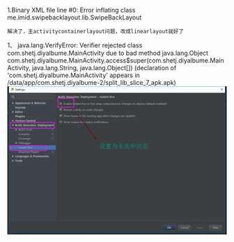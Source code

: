 1.Binary XML file line #0: Error inflating class me.imid.swipebacklayout.lib.SwipeBackLayout

```
解决了，主activitycontainerlayout问题，改成linearlayout就好了
```

1、  java.lang.VerifyError: Verifier rejected class com.shetj.diyalbume.MainActivity due to bad method java.lang.Object com.shetj.diyalbume.MainActivity.access$super(com.shetj.diyalbume.MainActivity, java.lang.String, java.lang.Object[]) (declaration of 'com.shetj.diyalbume.MainActivity' appears in /data/app/com.shetj.diyalbume-2/split_lib_slice_7_apk.apk)
![](829069-20170527153651654-1670126881.png)

